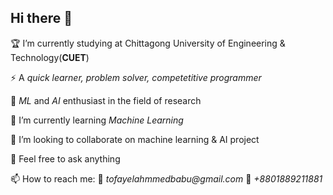 ## Hi there 👋

<!--
**TofayelAhmmedBabu/TofayelAhmmedBabu** is a ✨ _special_ ✨ repository because its `README.md` (this file) appears on your GitHub profile.
Here are some of about me:
-->

  🏆 I’m currently studying at Chittagong University of Engineering & Technology(__CUET__)
  
  ⚡ A _quick learner, problem solver, competetitive programmer_

  💠 _ML_ and _AI_ enthusiast in the field of research
  
  🌱 I’m currently learning _Machine Learning_
  
  👯 I’m looking to collaborate on machine learning & AI project
  
  💬 Feel free to ask anything
  
  📫 How to reach me: __📧__  _tofayelahmmedbabu@gmail.com_   __📲__ _+8801889211881_

